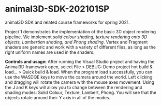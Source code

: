 # animal3D-SDK-202101SP
animal3D SDK and related course frameworks for spring 2021.

Project 1 demonstrates the implementation of the basic 3D object rendering pipeline. We implement *solid colour shading, texture rendering onto 3D objects, Lambertian shading, and Phong shading*. Vertex and Fragment shaders are generic and work with a variety of different files, as long as the right uniform names are used in the shaders.


**Controls and usage:** After running the Visual Studio project and having the Animal3D framework open, select File > DEBUG: Demo project hot build & load... > Quick build & load. When the program load successfully, you can use the WASDQE keys to move the camera around the world. Left clicking and dragging will rotate the camera with the mouse axes movement. Using the J and K keys will allow you to change between the rendering and shading modes: Solid Colour, Texture, Lambert, Phong. You will see that the objects rotate around their Y axis in all of the modes.

